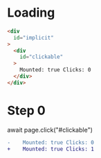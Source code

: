 # Loading

```html
<div
  id="implicit"
>
  <div
    id="clickable"
  >
    Mounted: true Clicks: 0
  </div>
</div>
```

# Step 0
await page.click("#clickable")

```diff
-    Mounted: true Clicks: 0
+    Mounted: true Clicks: 1

```

